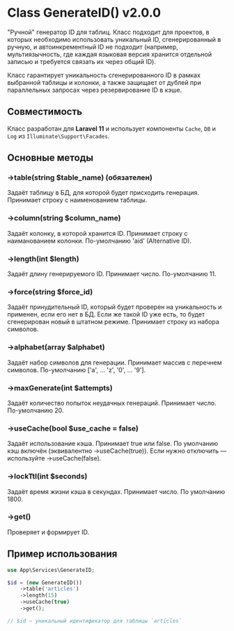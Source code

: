 # Class GenerateID() v2.0.0

"Ручной" генератор ID для таблиц.
Класс подходит для проектов, в которых необходимо использовать уникальный ID, сгенерированный в ручную, и автоинкрементный ID не подходит (например, мультиязычность, где каждая языковая версия хранится отдельной записью и требуется связать их через общий ID).

Класс гарантирует уникальность сгенерированного ID в рамках выбранной таблицы и колонки, а также защищает от дублей при параллельных запросах через резервирование ID в кэше.

## Совместимость

Класс разработан для **Laravel 11** и использует компоненты `Cache`, `DB` и `Log` из `Illuminate\Support\Facades`.

## Основные методы

### ->table(string $table_name) (обязателен)

Задаёт таблицу в БД, для которой будет присходить генерация. Принимает строку с наименованием таблицы.

### ->column(string $column_name)

Задаёт колонку, в которой хранится ID. Принимает строку с наиманованием колонки. По-умолчанию 'aid' (Alternative ID).

### ->length(int $length)

Задаёт длину генерируемого ID. Принимает число. По-умолчанию 11.

### ->force(string $force_id)

Задаёт принудительный ID, который будет проверен на уникальность и применен, если его нет в БД. Если же такой ID уже есть, то будет сгенерирован новый в штатном режиме. Принимает строку из набора символов.

### ->alphabet(array $alphabet)

Задаёт набор символов для генерации. Принимает массив с перечнем символов. По-умолчанию ['a', ... 'z', '0', ... '9'].

### ->maxGenerate(int $attempts)

Задаёт количество попыток неудачных генераций. Принимает число. По-умолчанию 20.

### ->useCache(bool $use_cache = false)

Задаёт использование кэша. Принимает true или false. По умолчанию кэш включён (эквивалентно ->useCache(true)). Если нужно отключить — используйте ->useCache(false).

### ->lockTtl(int $seconds)

Задаёт время жизни кэша в секундах. Принимает число. По умолчанию 1800.

### ->get()

Проверяет и формирует ID.

## Пример использования

```php
use App\Services\GenerateID;

$id = (new GenerateID())
    ->table('articles')
    ->length(15)
    ->useCache(true)
    ->get();

// $id — уникальный идентификатор для таблицы `articles`
```
